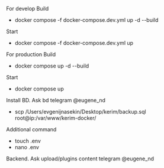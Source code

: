For develop
Build
- docker compose -f docker-compose.dev.yml up -d --build

Start
- docker compose -f docker-compose.dev.yml up

For production
Build
- docker compose up -d --build

Start
- docker compose up

Install BD. Ask bd telegram @eugene_nd
- scp /Users/evgenijnasekin/Desktop/kerim/backup.sql root@ip:/var/www/kerim-docker/

Additional command
- touch .env
- nano .env


Backend. Ask upload/plugins content telegram @eugene_nd